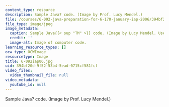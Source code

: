 ```yaml
---
content_type: resource
description: Sample Java? code. (Image by Prof. Lucy Mendel.)
file: /courses/6-092-java-preparation-for-6-170-january-iap-2006/394bf20d9f5253b45ead0715cf581fcf_6-092iap06.jpg
file_type: image/jpeg
image_metadata:
  caption: Sample Java{{< sup "TM" >}} code. (Image by Lucy Mendel. Used with permission.)
  credit: ''
  image-alt: Image of computer code.
learning_resource_types: []
ocw_type: OCWImage
resourcetype: Image
title: 6-092iap06.jpg
uid: 394bf20d-9f52-53b4-5ead-0715cf581fcf
video_files:
  video_thumbnail_file: null
video_metadata:
  youtube_id: null
---
```

Sample Java? code. (Image by Prof. Lucy Mendel.)

